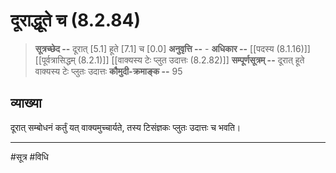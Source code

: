 # दूराद्धूते च (8.2.84)
> **सूत्रच्छेद --** दूरात् [5.1] हूते [7.1] च [0.0]
> **अनुवृत्ति --** -
> **अधिकार --** [[पदस्य (8.1.16)]] [[पूर्वत्रासिद्धम् (8.2.1)]] [[वाक्यस्य टेः प्लुत उदात्तः (8.2.82)]]
> **सम्पूर्णसूत्रम् --** दूरात् हूते वाक्यस्य टेः प्लुतः उदात्तः
> **कौमुदी-क्रमाङ्क --** 95

## व्याख्या

दूरात् सम्बोधनं कर्तुं यत् वाक्यमुच्चार्यते, तस्य टिसंज्ञकः प्लुतः उदात्तः च भवति।

---
#सूत्र #विधि 